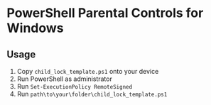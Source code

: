 # PowerShell Parental Controls for Windows

## Usage
 1. Copy `child_lock_template.ps1` onto your device
 2. Run PowerShell as administrator
 4. Run `Set-ExecutionPolicy RemoteSigned`
 6. Run `path\to\your\folder\child_lock_template.ps1`
